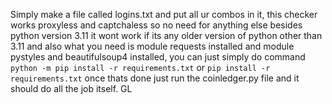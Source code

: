 Simply make a file called logins.txt and put all ur combos in it, this checker works proxyless and captchaless so no need for anything else besides python version 3.11
it wont work if its any older version of python other than 3.11 and also what you need is module requests installed and module pystyles  and beautifulsoup4 installed, you can just simply do command
`python -m pip install -r requirements.txt` or `pip install -r  requirements.txt` once thats done just run the coinledger.py file and it should do all the job itself. GL